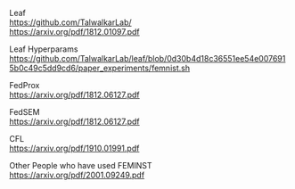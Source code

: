 Leaf  
https://github.com/TalwalkarLab/  
https://arxiv.org/pdf/1812.01097.pdf

Leaf Hyperparams  
https://github.com/TalwalkarLab/leaf/blob/0d30b4d18c36551ee54e0076915b0c49c5dd9cd6/paper_experiments/femnist.sh

FedProx  
https://arxiv.org/pdf/1812.06127.pdf  

FedSEM  
https://arxiv.org/pdf/1812.06127.pdf

CFL  
https://arxiv.org/pdf/1910.01991.pdf

Other People who have used FEMINST  
https://arxiv.org/pdf/2001.09249.pdf